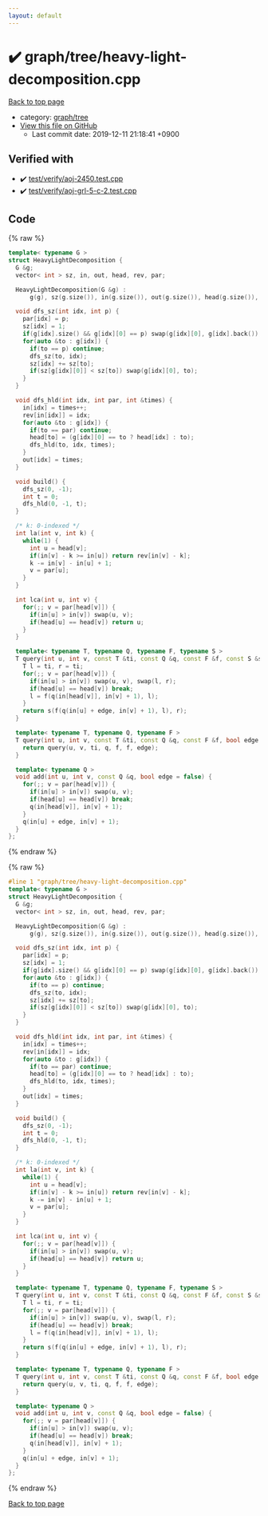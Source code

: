```yaml
---
layout: default
---
```


<!-- mathjax config similar to math.stackexchange -->
<script type="text/javascript" async
  src="https://cdnjs.cloudflare.com/ajax/libs/mathjax/2.7.5/MathJax.js?config=TeX-MML-AM_CHTML">
</script>
<script type="text/x-mathjax-config">
  MathJax.Hub.Config({
    TeX: { equationNumbers: { autoNumber: "AMS" }},
    tex2jax: {
      inlineMath: [ ['$','$'] ],
      processEscapes: true
    },
    "HTML-CSS": { matchFontHeight: false },
    displayAlign: "left",
    displayIndent: "2em"
  });
</script>

<script type="text/javascript" src="https://cdnjs.cloudflare.com/ajax/libs/jquery/3.4.1/jquery.min.js"></script>
<script src="https://cdn.jsdelivr.net/npm/jquery-balloon-js@1.1.2/jquery.balloon.min.js" integrity="sha256-ZEYs9VrgAeNuPvs15E39OsyOJaIkXEEt10fzxJ20+2I=" crossorigin="anonymous"></script>
<script type="text/javascript" src="../../../assets/js/copy-button.js"></script>
<link rel="stylesheet" href="../../../assets/css/copy-button.css" />


# :heavy_check_mark: graph/tree/heavy-light-decomposition.cpp

<a href="../../../index.html">Back to top page</a>

* category: <a href="../../../index.html#28790b6202284cbbffc9d712b59f4b80">graph/tree</a>
* <a href="{{ site.github.repository_url }}/blob/master/graph/tree/heavy-light-decomposition.cpp">View this file on GitHub</a>
    - Last commit date: 2019-12-11 21:18:41 +0900




## Verified with

* :heavy_check_mark: <a href="../../../verify/test/verify/aoj-2450.test.cpp.html">test/verify/aoj-2450.test.cpp</a>
* :heavy_check_mark: <a href="../../../verify/test/verify/aoj-grl-5-c-2.test.cpp.html">test/verify/aoj-grl-5-c-2.test.cpp</a>


## Code

<a id="unbundled"></a>
{% raw %}
```cpp
template< typename G >
struct HeavyLightDecomposition {
  G &g;
  vector< int > sz, in, out, head, rev, par;

  HeavyLightDecomposition(G &g) :
      g(g), sz(g.size()), in(g.size()), out(g.size()), head(g.size()), rev(g.size()), par(g.size()) {}

  void dfs_sz(int idx, int p) {
    par[idx] = p;
    sz[idx] = 1;
    if(g[idx].size() && g[idx][0] == p) swap(g[idx][0], g[idx].back());
    for(auto &to : g[idx]) {
      if(to == p) continue;
      dfs_sz(to, idx);
      sz[idx] += sz[to];
      if(sz[g[idx][0]] < sz[to]) swap(g[idx][0], to);
    }
  }

  void dfs_hld(int idx, int par, int &times) {
    in[idx] = times++;
    rev[in[idx]] = idx;
    for(auto &to : g[idx]) {
      if(to == par) continue;
      head[to] = (g[idx][0] == to ? head[idx] : to);
      dfs_hld(to, idx, times);
    }
    out[idx] = times;
  }

  void build() {
    dfs_sz(0, -1);
    int t = 0;
    dfs_hld(0, -1, t);
  }

  /* k: 0-indexed */
  int la(int v, int k) {
    while(1) {
      int u = head[v];
      if(in[v] - k >= in[u]) return rev[in[v] - k];
      k -= in[v] - in[u] + 1;
      v = par[u];
    }
  }

  int lca(int u, int v) {
    for(;; v = par[head[v]]) {
      if(in[u] > in[v]) swap(u, v);
      if(head[u] == head[v]) return u;
    }
  }

  template< typename T, typename Q, typename F, typename S >
  T query(int u, int v, const T &ti, const Q &q, const F &f, const S &s, bool edge = false) {
    T l = ti, r = ti;
    for(;; v = par[head[v]]) {
      if(in[u] > in[v]) swap(u, v), swap(l, r);
      if(head[u] == head[v]) break;
      l = f(q(in[head[v]], in[v] + 1), l);
    }
    return s(f(q(in[u] + edge, in[v] + 1), l), r);
  }

  template< typename T, typename Q, typename F >
  T query(int u, int v, const T &ti, const Q &q, const F &f, bool edge = false) {
    return query(u, v, ti, q, f, f, edge);
  }

  template< typename Q >
  void add(int u, int v, const Q &q, bool edge = false) {
    for(;; v = par[head[v]]) {
      if(in[u] > in[v]) swap(u, v);
      if(head[u] == head[v]) break;
      q(in[head[v]], in[v] + 1);
    }
    q(in[u] + edge, in[v] + 1);
  }
};

```
{% endraw %}

<a id="bundled"></a>
{% raw %}
```cpp
#line 1 "graph/tree/heavy-light-decomposition.cpp"
template< typename G >
struct HeavyLightDecomposition {
  G &g;
  vector< int > sz, in, out, head, rev, par;

  HeavyLightDecomposition(G &g) :
      g(g), sz(g.size()), in(g.size()), out(g.size()), head(g.size()), rev(g.size()), par(g.size()) {}

  void dfs_sz(int idx, int p) {
    par[idx] = p;
    sz[idx] = 1;
    if(g[idx].size() && g[idx][0] == p) swap(g[idx][0], g[idx].back());
    for(auto &to : g[idx]) {
      if(to == p) continue;
      dfs_sz(to, idx);
      sz[idx] += sz[to];
      if(sz[g[idx][0]] < sz[to]) swap(g[idx][0], to);
    }
  }

  void dfs_hld(int idx, int par, int &times) {
    in[idx] = times++;
    rev[in[idx]] = idx;
    for(auto &to : g[idx]) {
      if(to == par) continue;
      head[to] = (g[idx][0] == to ? head[idx] : to);
      dfs_hld(to, idx, times);
    }
    out[idx] = times;
  }

  void build() {
    dfs_sz(0, -1);
    int t = 0;
    dfs_hld(0, -1, t);
  }

  /* k: 0-indexed */
  int la(int v, int k) {
    while(1) {
      int u = head[v];
      if(in[v] - k >= in[u]) return rev[in[v] - k];
      k -= in[v] - in[u] + 1;
      v = par[u];
    }
  }

  int lca(int u, int v) {
    for(;; v = par[head[v]]) {
      if(in[u] > in[v]) swap(u, v);
      if(head[u] == head[v]) return u;
    }
  }

  template< typename T, typename Q, typename F, typename S >
  T query(int u, int v, const T &ti, const Q &q, const F &f, const S &s, bool edge = false) {
    T l = ti, r = ti;
    for(;; v = par[head[v]]) {
      if(in[u] > in[v]) swap(u, v), swap(l, r);
      if(head[u] == head[v]) break;
      l = f(q(in[head[v]], in[v] + 1), l);
    }
    return s(f(q(in[u] + edge, in[v] + 1), l), r);
  }

  template< typename T, typename Q, typename F >
  T query(int u, int v, const T &ti, const Q &q, const F &f, bool edge = false) {
    return query(u, v, ti, q, f, f, edge);
  }

  template< typename Q >
  void add(int u, int v, const Q &q, bool edge = false) {
    for(;; v = par[head[v]]) {
      if(in[u] > in[v]) swap(u, v);
      if(head[u] == head[v]) break;
      q(in[head[v]], in[v] + 1);
    }
    q(in[u] + edge, in[v] + 1);
  }
};

```
{% endraw %}

<a href="../../../index.html">Back to top page</a>

